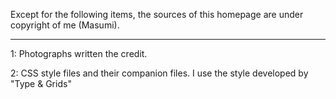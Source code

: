 Except for the following items, the sources of this homepage are under copyright of me (Masumi).  

----
1: Photographs written the credit.

2: CSS style files and their companion files. I use the style developed by "Type & Grids"
